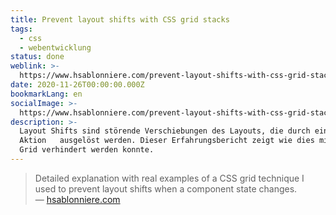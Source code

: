 ```yaml
---
title: Prevent layout shifts with CSS grid stacks
tags:
  - css
  - webentwicklung
status: done
weblink: >-
  https://www.hsablonniere.com/prevent-layout-shifts-with-css-grid-stacks--qcj5jo/
date: 2020-11-26T00:00:00.000Z
bookmarkLang: en
socialImage: >-
  https://www.hsablonniere.com/prevent-layout-shifts-with-css-grid-stacks--qcj5jo/opengraph.1cf6b3f5.jpg
description: >-
  Layout Shifts sind störende Verschiebungen des Layouts, die durch eine
  Aktion   ausgelöst werden. Dieser Erfahrungsbericht zeigt wie dies mit CSS
  Grid verhindert werden konnte.
---
```

<blockquote>Detailed explanation with real examples of a CSS grid technique I used to prevent layout shifts when a component state changes.<footer>— <a href="https://www.hsablonniere.com/prevent-layout-shifts-with-css-grid-stacks--qcj5jo/">hsablonniere.com</a></footer></blockquote>
